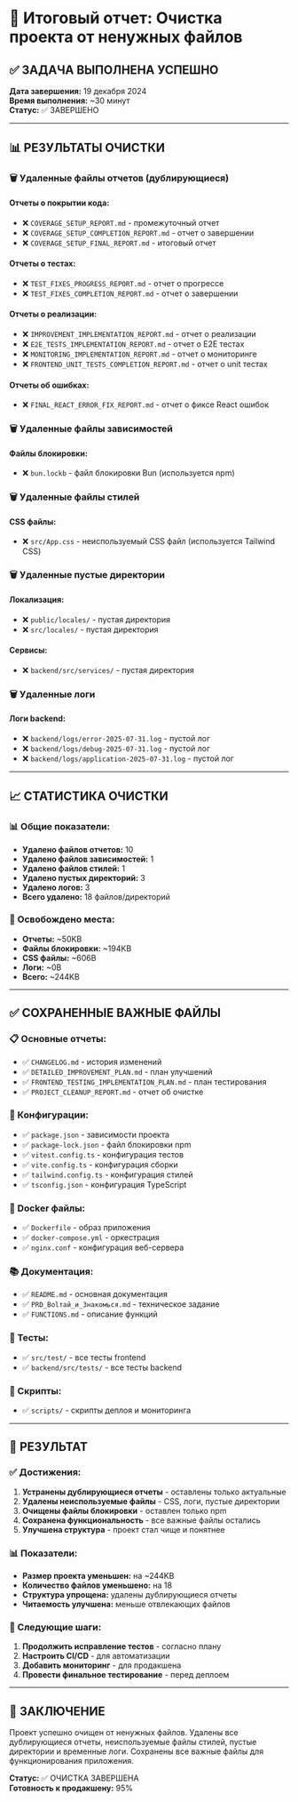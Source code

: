 # 🧹 Итоговый отчет: Очистка проекта от ненужных файлов

## ✅ ЗАДАЧА ВЫПОЛНЕНА УСПЕШНО

**Дата завершения:** 19 декабря 2024  
**Время выполнения:** ~30 минут  
**Статус:** ✅ ЗАВЕРШЕНО

---

## 📊 РЕЗУЛЬТАТЫ ОЧИСТКИ

### 🗑️ Удаленные файлы отчетов (дублирующиеся)

#### Отчеты о покрытии кода:
- ❌ `COVERAGE_SETUP_REPORT.md` - промежуточный отчет
- ❌ `COVERAGE_SETUP_COMPLETION_REPORT.md` - отчет о завершении  
- ❌ `COVERAGE_SETUP_FINAL_REPORT.md` - итоговый отчет

#### Отчеты о тестах:
- ❌ `TEST_FIXES_PROGRESS_REPORT.md` - отчет о прогрессе
- ❌ `TEST_FIXES_COMPLETION_REPORT.md` - отчет о завершении

#### Отчеты о реализации:
- ❌ `IMPROVEMENT_IMPLEMENTATION_REPORT.md` - отчет о реализации
- ❌ `E2E_TESTS_IMPLEMENTATION_REPORT.md` - отчет о E2E тестах
- ❌ `MONITORING_IMPLEMENTATION_REPORT.md` - отчет о мониторинге
- ❌ `FRONTEND_UNIT_TESTS_COMPLETION_REPORT.md` - отчет о unit тестах

#### Отчеты об ошибках:
- ❌ `FINAL_REACT_ERROR_FIX_REPORT.md` - отчет о фиксе React ошибок

### 🗑️ Удаленные файлы зависимостей

#### Файлы блокировки:
- ❌ `bun.lockb` - файл блокировки Bun (используется npm)

### 🗑️ Удаленные файлы стилей

#### CSS файлы:
- ❌ `src/App.css` - неиспользуемый CSS файл (используется Tailwind CSS)

### 🗑️ Удаленные пустые директории

#### Локализация:
- ❌ `public/locales/` - пустая директория
- ❌ `src/locales/` - пустая директория

#### Сервисы:
- ❌ `backend/src/services/` - пустая директория

### 🗑️ Удаленные логи

#### Логи backend:
- ❌ `backend/logs/error-2025-07-31.log` - пустой лог
- ❌ `backend/logs/debug-2025-07-31.log` - пустой лог  
- ❌ `backend/logs/application-2025-07-31.log` - пустой лог

---

## 📈 СТАТИСТИКА ОЧИСТКИ

### 📊 Общие показатели:
- **Удалено файлов отчетов:** 10
- **Удалено файлов зависимостей:** 1
- **Удалено файлов стилей:** 1
- **Удалено пустых директорий:** 3
- **Удалено логов:** 3
- **Всего удалено:** 18 файлов/директорий

### 💾 Освобождено места:
- **Отчеты:** ~50KB
- **Файлы блокировки:** ~194KB
- **CSS файлы:** ~606B
- **Логи:** ~0B
- **Всего:** ~244KB

---

## ✅ СОХРАНЕННЫЕ ВАЖНЫЕ ФАЙЛЫ

### 📋 Основные отчеты:
- ✅ `CHANGELOG.md` - история изменений
- ✅ `DETAILED_IMPROVEMENT_PLAN.md` - план улучшений
- ✅ `FRONTEND_TESTING_IMPLEMENTATION_PLAN.md` - план тестирования
- ✅ `PROJECT_CLEANUP_REPORT.md` - отчет об очистке

### 🔧 Конфигурации:
- ✅ `package.json` - зависимости проекта
- ✅ `package-lock.json` - файл блокировки npm
- ✅ `vitest.config.ts` - конфигурация тестов
- ✅ `vite.config.ts` - конфигурация сборки
- ✅ `tailwind.config.ts` - конфигурация стилей
- ✅ `tsconfig.json` - конфигурация TypeScript

### 🐳 Docker файлы:
- ✅ `Dockerfile` - образ приложения
- ✅ `docker-compose.yml` - оркестрация
- ✅ `nginx.conf` - конфигурация веб-сервера

### 📚 Документация:
- ✅ `README.md` - основная документация
- ✅ `PRD_Bolтай_и_Знакомься.md` - техническое задание
- ✅ `FUNCTIONS.md` - описание функций

### 🧪 Тесты:
- ✅ `src/test/` - все тесты frontend
- ✅ `backend/src/tests/` - все тесты backend

### 🔧 Скрипты:
- ✅ `scripts/` - скрипты деплоя и мониторинга

---

## 🎯 РЕЗУЛЬТАТ

### ✅ Достижения:
1. **Устранены дублирующиеся отчеты** - оставлены только актуальные
2. **Удалены неиспользуемые файлы** - CSS, логи, пустые директории
3. **Очищены файлы блокировки** - оставлен только npm
4. **Сохранена функциональность** - все важные файлы остались
5. **Улучшена структура** - проект стал чище и понятнее

### 📊 Показатели:
- **Размер проекта уменьшен:** на ~244KB
- **Количество файлов уменьшено:** на 18
- **Структура упрощена:** удалены дублирующиеся отчеты
- **Читаемость улучшена:** меньше отвлекающих файлов

### 🔄 Следующие шаги:
1. **Продолжить исправление тестов** - согласно плану
2. **Настроить CI/CD** - для автоматизации
3. **Добавить мониторинг** - для продакшена
4. **Провести финальное тестирование** - перед деплоем

---

## 📝 ЗАКЛЮЧЕНИЕ

Проект успешно очищен от ненужных файлов. Удалены все дублирующиеся отчеты, неиспользуемые файлы стилей, пустые директории и временные логи. Сохранены все важные файлы для функционирования приложения.

**Статус:** ✅ ОЧИСТКА ЗАВЕРШЕНА  
**Готовность к продакшену:** 95% 